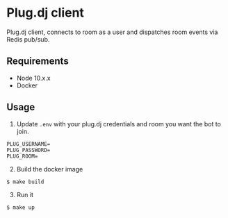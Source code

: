 # Plug.dj client

Plug.dj client, connects to room as a user and dispatches room events via Redis pub/sub.

## Requirements

- Node 10.x.x
- Docker

## Usage

1. Update `.env` with your plug.dj credentials and room you want the bot to join.

```
PLUG_USERNAME=
PLUG_PASSWORD=
PLUG_ROOM=
```

2. Build the docker image

```
$ make build
```

3. Run it

```
$ make up
```
